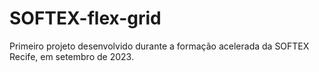# SOFTEX-flex-grid
Primeiro projeto desenvolvido durante a formação acelerada da SOFTEX Recife, em setembro de 2023.
